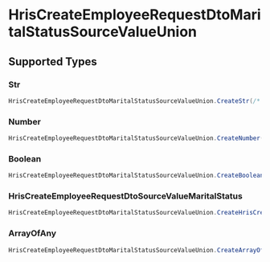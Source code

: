 # HrisCreateEmployeeRequestDtoMaritalStatusSourceValueUnion


## Supported Types

### Str

```csharp
HrisCreateEmployeeRequestDtoMaritalStatusSourceValueUnion.CreateStr(/* values here */);
```

### Number

```csharp
HrisCreateEmployeeRequestDtoMaritalStatusSourceValueUnion.CreateNumber(/* values here */);
```

### Boolean

```csharp
HrisCreateEmployeeRequestDtoMaritalStatusSourceValueUnion.CreateBoolean(/* values here */);
```

### HrisCreateEmployeeRequestDtoSourceValueMaritalStatus

```csharp
HrisCreateEmployeeRequestDtoMaritalStatusSourceValueUnion.CreateHrisCreateEmployeeRequestDtoSourceValueMaritalStatus(/* values here */);
```

### ArrayOfAny

```csharp
HrisCreateEmployeeRequestDtoMaritalStatusSourceValueUnion.CreateArrayOfAny(/* values here */);
```
